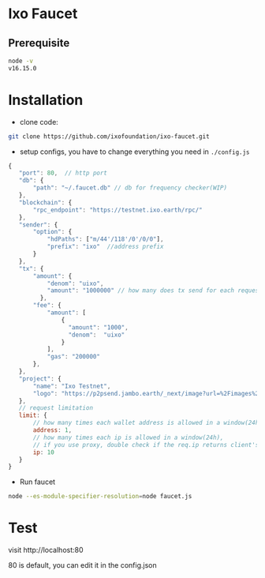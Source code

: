 # Ixo Faucet

## Prerequisite

```sh
node -v
v16.15.0
```

# Installation

- clone code:

```sh
git clone https://github.com/ixofoundation/ixo-faucet.git
```

- setup configs, you have to change everything you need in `./config.js`

```js
{
   "port": 80,  // http port
   "db": {
       "path": "~/.faucet.db" // db for frequency checker(WIP)
   },
   "blockchain": {
       "rpc_endpoint": "https://testnet.ixo.earth/rpc/"
   },
   "sender": {
       "option": {
           "hdPaths": ["m/44'/118'/0'/0/0"],
           "prefix": "ixo"  //address prefix
       }
   },
   "tx": {
       "amount": {
           "denom": "uixo",
           "amount": "1000000" // how many does tx send for each request.
         },
       "fee": {
           "amount": [
               {
                 "amount": "1000",
                 "denom":  "uixo"
               }
           ],
           "gas": "200000"
       },
   },
   "project": {
       "name": "Ixo Testnet",
       "logo": "https://p2psend.jambo.earth/_next/image?url=%2Fimages%2Flogo.png&w=3840&q=75",
   },
   // request limitation
   limit: {
       // how many times each wallet address is allowed in a window(24h)
       address: 1,
       // how many times each ip is allowed in a window(24h),
       // if you use proxy, double check if the req.ip returns client's ip.
       ip: 10
   }
}
```

- Run faucet

```sh
node --es-module-specifier-resolution=node faucet.js
```

# Test

visit http://localhost:80

80 is default, you can edit it in the config.json
